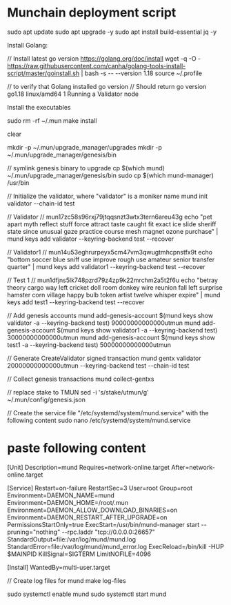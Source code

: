 # Munchain deployment script

sudo apt update
sudo apt upgrade -y
sudo apt install build-essential jq -y

Install Golang:

// Install latest go version https://golang.org/doc/install
wget -q -O - https://raw.githubusercontent.com/canha/golang-tools-install-script/master/goinstall.sh | bash -s -- --version 1.18
source ~/.profile

// to verify that Golang installed
go version
// Should return go version go1.18 linux/amd64
1
Running a Validator node

Install the executables

sudo rm -rf ~/.mun
make install

clear

mkdir -p ~/.mun/upgrade_manager/upgrades
mkdir -p ~/.mun/upgrade_manager/genesis/bin

// symlink genesis binary to upgrade
cp $(which mund) ~/.mun/upgrade_manager/genesis/bin
sudo cp $(which mund-manager) /usr/bin

// Initialize the validator, where "validator" is a moniker name
mund init validator --chain-id test
 
// Validator
// mun17zc58s96rxj79jtqqsnzt3wtx3tern6areu43g
echo "pet apart myth reflect stuff force attract taste caught fit exact ice slide sheriff state since unusual gaze practice course mesh magnet ozone purchase" | mund keys add validator --keyring-backend test --recover

// Validator1
// mun14u53eghrurpeyx5cm47vm3qwugtmhcpnstfx9t
echo "bottom soccer blue sniff use improve rough use amateur senior transfer quarter" | mund keys add validator1 --keyring-backend test --recover

// Test 1
// mun1dfjns5lk748pzrd79z4zp9k22mrchm2a5t2f6u
echo "betray theory cargo way left cricket doll room donkey wire reunion fall left surprise hamster corn village happy bulb token artist twelve whisper expire" | mund keys add test1 --keyring-backend test --recover

// Add genesis accounts
mund add-genesis-account $(mund keys show validator -a --keyring-backend test) 90000000000000utmun
mund add-genesis-account $(mund keys show validator1 -a --keyring-backend test) 30000000000000utmun
mund add-genesis-account $(mund keys show test1 -a --keyring-backend test) 50000000000000utmun

// Generate CreateValidator signed transaction
mund gentx validator 20000000000000utmun --keyring-backend test --chain-id test

// Collect genesis transactions
mund collect-gentxs

// replace stake to TMUN
sed -i 's/stake/utmun/g' ~/.mun/config/genesis.json

// Create the service file "/etc/systemd/system/mund.service" with the following content
sudo nano /etc/systemd/system/mund.service
# paste following content
[Unit]
Description=mund
Requires=network-online.target
After=network-online.target

[Service]
Restart=on-failure
RestartSec=3
User=root
Group=root
Environment=DAEMON_NAME=mund
Environment=DAEMON_HOME=/root/.mun
Environment=DAEMON_ALLOW_DOWNLOAD_BINARIES=on
Environment=DAEMON_RESTART_AFTER_UPGRADE=on
PermissionsStartOnly=true
ExecStart=/usr/bin/mund-manager start --pruning="nothing" --rpc.laddr "tcp://0.0.0.0:26657"
StandardOutput=file:/var/log/mund/mund.log
StandardError=file:/var/log/mund/mund_error.log
ExecReload=/bin/kill -HUP $MAINPID
KillSignal=SIGTERM
LimitNOFILE=4096

[Install]
WantedBy=multi-user.target


// Create log files for mund
make log-files

sudo systemctl enable mund
sudo systemctl start mund
